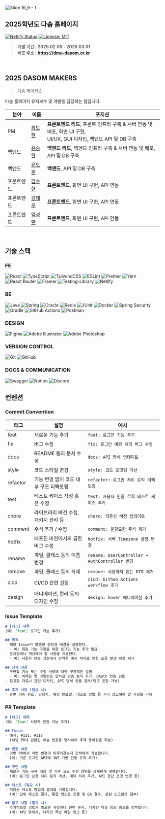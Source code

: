 ![Slide 16_9 - 1](https://github.com/user-attachments/assets/ecb1ac70-0ee0-4383-bd15-fc8dba47b443)
## 2025학년도 다솜 홈페이지

[![Netlify Status](https://api.netlify.com/api/v1/badges/a81b10db-e49b-44a5-b55e-650bc963fe63/deploy-status)](https://app.netlify.com/sites/dmu-dasom/deploys)
[![License: MIT](https://img.shields.io/badge/License-MIT-yellow.svg)](https://opensource.org/licenses/MIT)
> <b>개발 기간 : 2025.02.05 - 2025.03.01 <br> 배포 주소 : <a href="https://dmu-dasom.or.kr">https://dmu-dasom.or.kr</a></b>
> 
<br>

## 2025 DASOM MAKERS

> 다솜 메이커스
> 

다솜 홈페이지 유지보수 및 개발을 담당하는 팀입니다.

| **분야** | **이름** | **포지션** |
| --- | --- | --- |
| PM | <a href="https://github.com/titeotty">최도현</a>  | **프론트엔드 리드**, 프론트 인프라 구축 & 서버 연동 및 배포, 화면 UI 구현, <br> UI/UX, GUI 디자인, 백엔드 API 및 DB 구축 |
| 백엔드 | <a href="https://github.com/ysw789">유승완</a>  | **백엔드 리드**, 백엔드 인프라 구축 & 서버 연동 및 배포, API 및 DB 구축 |
| 백엔드 | <a href="https://github.com/hodoon">윤도훈</a>  | **백엔드**, API 및 DB 구축 |
| 프론트엔드 | <a href="https://github.com/sooh329">김수현</a>  | **프론트엔드**, 화면 UI 구현, API 연동 |
| 프론트엔드 | <a href="https://github.com/kim3360">김태우</a>  | **프론트엔드**, 화면 UI 구현, API 연동 |
| 프론트엔드 | <a href="https://github.com/limtjdghks">임성환</a>  | **프론트엔드**, 화면 UI 구현, API 연동 |

<br>

## 기술 스택

### FE

![React](https://img.shields.io/badge/react-%2320232a.svg?style=for-the-badge&logo=react&logoColor=%2361DAFB)
![TypeScript](https://img.shields.io/badge/typescript-%23007ACC.svg?style=for-the-badge&logo=typescript&logoColor=white)
![TailwindCSS](https://img.shields.io/badge/tailwindcss-%2338B2AC.svg?style=for-the-badge&logo=tailwind-css&logoColor=white)
![ESLint](https://img.shields.io/badge/ESLint-4B3263?style=for-the-badge&logo=eslint&logoColor=white)
![Prettier](https://img.shields.io/badge/prettier-%23F7B93E.svg?style=for-the-badge&logo=prettier&logoColor=black)
![Yarn](https://img.shields.io/badge/yarn-%232C8EBB.svg?style=for-the-badge&logo=yarn&logoColor=white)
![React Router](https://img.shields.io/badge/React_Router-CA4245?style=for-the-badge&logo=react-router&logoColor=white)
![Framer](https://img.shields.io/badge/Framer-black?style=for-the-badge&logo=framer&logoColor=blue)
![Testing-Library](https://img.shields.io/badge/-TestingLibrary-%23E33332?style=for-the-badge&logo=testing-library&logoColor=white)
![Netlify](https://img.shields.io/badge/netlify-%23000000.svg?style=for-the-badge&logo=netlify&logoColor=#00C7B7)

### BE

![Java](https://img.shields.io/badge/java-%23ED8B00.svg?style=for-the-badge&logo=openjdk&logoColor=white)
![Spring](https://img.shields.io/badge/springboot-%236DB33F.svg?style=for-the-badge&logo=springboot&logoColor=white)
![Oracle](https://img.shields.io/badge/Oracle-F80000?style=for-the-badge&logo=oracle&logoColor=white)
![Redis](https://img.shields.io/badge/redis-%23DD0031.svg?style=for-the-badge&logo=redis&logoColor=white)
![JUnit](https://img.shields.io/badge/Junit5-25A162?style=for-the-badge&logo=junit5&logoColor=white)
![Docker](https://img.shields.io/badge/docker-%230db7ed.svg?style=for-the-badge&logo=docker&logoColor=white)
![Spring Security](https://img.shields.io/badge/Spring_Security-6DB33F?style=for-the-badge&logo=Spring-Security&logoColor=white)
![Gradle](https://img.shields.io/badge/Gradle-02303A.svg?style=for-the-badge&logo=Gradle&logoColor=white)
![GitHub Actions](https://img.shields.io/badge/github%20actions-%232671E5.svg?style=for-the-badge&logo=githubactions&logoColor=white)
![Postman](https://img.shields.io/badge/Postman-FF6C37?style=for-the-badge&logo=postman&logoColor=white)

### DESIGN
![Figma](https://img.shields.io/badge/figma-%23F24E1E.svg?style=for-the-badge&logo=figma&logoColor=white)
![Adobe Illustrator](https://img.shields.io/badge/adobe%20illustrator-%23FF9A00.svg?style=for-the-badge&logo=adobe%20illustrator&logoColor=white)
![Adobe Photoshop](https://img.shields.io/badge/adobe%20photoshop-%2331A8FF.svg?style=for-the-badge&logo=adobe%20photoshop&logoColor=white)

### VERSION CONTROL
![Git](https://img.shields.io/badge/git-%23F05033.svg?style=for-the-badge&logo=git&logoColor=white)
![GitHub](https://img.shields.io/badge/github-%23121011.svg?style=for-the-badge&logo=github&logoColor=white)

### DOCS & COMMUNICATION
![Swagger](https://img.shields.io/badge/-Swagger-%23Clojure?style=for-the-badge&logo=swagger&logoColor=white)
![Notion](https://img.shields.io/badge/Notion-%23000000.svg?style=for-the-badge&logo=notion&logoColor=white)
![Discord](https://img.shields.io/badge/Discord-%235865F2.svg?style=for-the-badge&logo=discord&logoColor=white)
<br>

## 컨벤션

### Commit Convention

| 태그 | 설명 | 예시 |
| --- | --- | --- |
| feat | 새로운 기능 추가 | `feat: 로그인 기능 추가` |
| fix | 버그 수정 | `fix: 로그인 예외 처리 버그 수정` |
| docs | README 등의 문서 수정 | `docs: API 명세 업데이트` |
| style | 코드 스타일 변경 | `style: 코드 포맷팅 개선` |
| refactor | 기능 변경 없이 코드 내부 구조 리팩토링 | `refactor: 로그인 처리 로직 리팩토링` |
| test | 테스트 케이스 작성 혹은 수정 | `test: 사용자 인증 로직 테스트 케이스 추가` |
| chore | 라이브러리 버전 수정, 패키지 관리 등 | `chore: 의존성 버전 업데이트` |
| comment | 주석 추가 / 수정 | `comment: 불필요한 주석 제거` |
| hotfix | 배포된 버전에서의 급한 버그 수정 | `hotfix: 서버 Timezone 설정 변경` |
| rename | 파일, 클래스 등의 이름 변경 | `rename: UserController → AuthController 변경` |
| remove | 파일, 클래스 등의 삭제 | `remove: 사용하지 않는 DTO 제거` |
| cicd | CI/CD 관련 설정 | `cicd: Github Actions workflow 추가` |
| design | 애니메이션, 컬러 등의 디자인 수정 | `design: hover 애니메이션 추가` |

### Issue Template

```markdown
# [태그] 제목
(예: [feat] 로그인 기능 추가)

## 목적
- 해당 Issue가 발생한 원인과 배경을 설명한다.
  - 예: 회원 기능 구현을 위한 로그인 기능 추가 필요
- 문제점이나 개선해야 할 사항을 기술한다.
  - 예: 사용자 인증 과정에서 빈약한 예외 처리로 인한 오류 발생 위험 제거

## 상세 내용
- 구현할 기능 또는 수정 사항에 대한 구체적인 설명
  - 예: 이메일 및 비밀번호 입력값 검증 로직 추가, OAuth 연동 검토
- 참고할 자료나 관련 디자인, API 명세 등을 첨부(링크 포함 가능)

## 추가 사항 (필요 시)
- 관련 이슈 번호, 담당자, 예상 완료일, 테스트 방법 등 기타 참고해야 할 사항을 기재
```

### PR Template

```markdown
# [태그] 제목
(예: [feat] 사용자 인증 기능 추가)

## Issue
- 예시: #111, #112
  (해당 PR과 관련된 이슈 번호를 명시하여 추적 용이성을 확보)

## 변경 내용
- 이번 PR에서 어떤 변경이 이루어졌는지 간략하게 기술합니다.
  (예: 기존 로그인 API에 JWT 기반 인증 로직 추가)

## 구현 사항
- 새로운 기능 구현 내용 및 기존 코드 수정 경위를 상세하게 설명합니다.
  (예: 로그인 요청 처리 로직 개선, 예외 처리 추가, API 응답 포맷 변경 등)

## 테스트 (필요 시)
- 적용된 테스트 방법과 결과를 기록합니다.
  (예: 단위 테스트 결과, 통합 테스트 진행 및 QA 결과, 관련 스크린샷 첨부)

## 참고 사항 (필요 시)
- 추가적으로 검토가 필요한 사항이나 관련 문서, 디자인 파일 등의 링크를 첨부합니다.
  (예: API 명세서, 디자인 목업 파일 링크 등)
```
